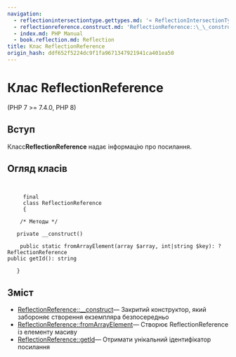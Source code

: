 ```yaml
---
navigation:
  - reflectionintersectiontype.gettypes.md: '« ReflectionIntersectionType::getTypes'
  - reflectionreference.construct.md: 'ReflectionReference::\_\_construct »'
  - index.md: PHP Manual
  - book.reflection.md: Reflection
title: Клас ReflectionReference
origin_hash: ddf652f5224dc9f1fa9671347921941ca401ea50
---
```

# Клас ReflectionReference

(PHP 7 >= 7.4.0, PHP 8)

## Вступ

Класс**ReflectionReference** надає інформацію про посилання.

## Огляд класів

```classsynopsis

    
     final
     class ReflectionReference
     {

    /* Методы */
    
   private __construct()

    public static fromArrayElement(array $array, int|string $key): ?ReflectionReference
public getId(): string

   }
```

## Зміст

-   [ReflectionReference::\_\_construct](reflectionreference.construct.md)— Закритий конструктор, який забороняє створення екземпляра безпосередньо
-   [ReflectionReference::fromArrayElement](reflectionreference.fromarrayelement.md)— Створює ReflectionReference із елементу масиву
-   [ReflectionReference::getId](reflectionreference.getid.md)— Отримати унікальний ідентифікатор посилання
